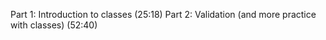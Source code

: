 Part 1: Introduction to classes (25:18)
Part 2: Validation (and more practice with classes) (52:40)
